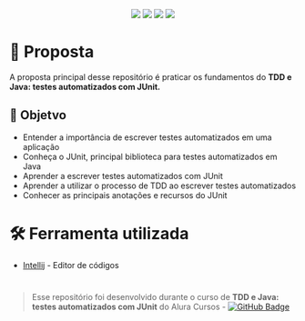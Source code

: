 <p align="center">
  <image
  src="https://img.shields.io/github/languages/count/uluizeduardo/tdd-java/"
  />
  <image
  src="https://img.shields.io/github/languages/top/uluizeduardo/tdd-java/"
  />
  <image
  src="https://img.shields.io/github/last-commit/uluizeduardo/tdd-java/"
  />
  <image
  src="https://img.shields.io/github/watchers/uluizeduardo/tdd-java/"
  />
</p>

# 🚀 Proposta  
A  proposta principal desse repositório é praticar os fundamentos do **TDD e Java: testes automatizados com JUnit.**

## 🎯 Objetvo

-  Entender a importância de escrever testes automatizados em uma aplicação
-  Conheça o JUnit, principal biblioteca para testes automatizados em Java
-  Aprender a escrever testes automatizados com JUnit
-  Aprender a utilizar o processo de TDD ao escrever testes automatizados
-  Conhecer as principais anotações e recursos do JUnit

# 🛠 Ferramenta utilizada

- [Intellij](https://www.jetbrains.com/idea/) - Editor de códigos

# 

>Esse repositório foi desenvolvido durante o curso de **TDD e Java: testes automatizados com JUnit** do Alura Cursos - [![GitHub Badge](https://img.shields.io/badge/-Alura-black?style=flat-square&logo=GitHub&logoColor=white&link=https://github.com/alura-cursos)](https://github.com/alura-cursos)

